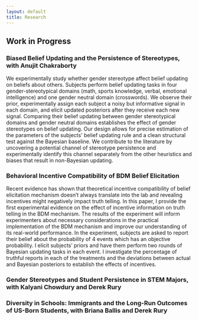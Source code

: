 ```yaml
---
layout: default
title: Research
---
```




## Work in Progress

### **Biased Belief Updating and the Persistence of Stereotypes**, with Anujit Chakraborty
We experimentally study whether gender stereotype affect belief updating on beliefs about others. Subjects perform belief updating tasks in four gender-stereotypical domains (math, sports knowledge, verbal, emotional intelligence) and one gender neutral domain (crosswords). We observe their prior, experimentally assign each subject a noisy but informative signal in each domain, and elicit updated posteriors after they receive each new signal. Comparing their belief updating between gender stereotypical domains and gender neutral domains establishes the effect of gender stereotypes on belief updating. Our design allows for precise estimation of the parameters of the subjects' belief updating rule and a clean structural test against the Bayesian baseline. We contribute to the literature by uncovering a potential channel of stereotype persistence and experimentally identify this channel separately from the other heuristics and biases that result in non-Bayesian updating.

### **Behavioral Incentive Compatibility of BDM Belief Elicitation**
Recent evidence has shown that theoretical incentive compatibility of belief elicitation mechanism doesn’t always translate into the lab and revealing incentives might negatively impact
truth telling. In this paper, I provide the first experimental evidence on the effect of incentive
information on truth telling in the BDM mechanism. The results of the experiment will inform experimenters about necessary considerations in the practical implementation of the BDM
mechanism and improve our understanding of its real-world performance. In the experiment,
subjects are asked to report their belief about the probability of 4 events which has an objective
probability. I elicit subjects’ priors and have them perform two rounds of Bayesian updating
tasks in each event. I investigate the percentage of truthful reports in each of the treatments and
the deviations between actual and Bayesian posteriors to establish the effects of incentives.

### **Gender Stereotypes and Student Persistence in STEM Majors**, with Kalyani Chowdury and Derek Rury


### **Diversity in Schools: Immigrants and the Long-Run Outcomes of US-Born Students**, with Briana Ballis and Derek Rury
